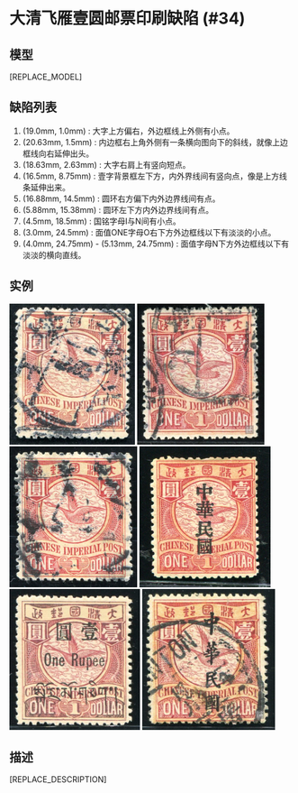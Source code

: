 # 大清飞雁壹圆邮票印刷缺陷 (#34)

## 模型
[REPLACE_MODEL]

## 缺陷列表
1. (19.0mm, 1.0mm) :  大字上方偏右，外边框线上外侧有小点。
1. (20.63mm, 1.5mm) :  内边框右上角外侧有一条横向图向下的斜线，就像上边框线向右延伸出头。
1. (18.63mm, 2.63mm) :  大字右肩上有竖向短点。
1. (16.5mm, 8.75mm) :  壹字背景框左下方，内外界线间有竖向点，像是上方线条延伸出来。
1. (16.88mm, 14.5mm) :  圆环右方偏下内外边界线间有点。
1. (5.88mm, 15.38mm) :  圆环左下方内外边界线间有点。
1. (4.5mm, 18.5mm) :  国铭字母I与N间有小点。
1. (3.0mm, 24.5mm) :  面值ONE字母O右下方外边框线以下有淡淡的小点。
1. (4.0mm, 24.75mm) - (5.13mm, 24.75mm) :  面值字母N下方外边框线以下有淡淡的横向直线。


## 实例
<img src="2013-03-20_00105093022A.jpg" height=250/>
<img src="2013-12-19_00131717071A.jpg" height=250/>
<img src="2014-05-26_00145416004A.jpg" height=250/>
<img src="2015-02-01_00167656029A.jpg" height=250/>
<img src="2015-12-31_00192163078A.jpg" height=250/>
<img src="2016-05-07_00210435022A.jpg" height=250/>


## 描述
[REPLACE_DESCRIPTION]
